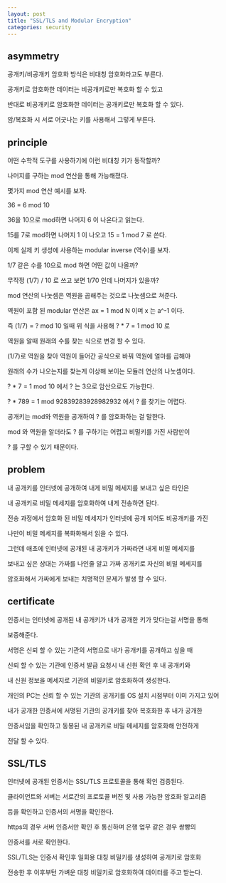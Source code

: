 ```yaml
---
layout: post
title: "SSL/TLS and Modular Encryption"
categories: security
---
```


## asymmetry

공개키/비공개키 암호화 방식은 비대칭 암호화라고도 부른다.

공개키로 암호화한 데이터는 비공개키로만 복호화 할 수 있고

반대로 비공개키로 암호화한 데이터는 공개키로만 복호화 할 수 있다.

암/복호화 시 서로 어긋나는 키를 사용해서 그렇게 부른다.

## principle

어떤 수학적 도구를 사용하기에 이런 비대칭 키가 동작할까?

나머지를 구하는 mod 연산을 통해 가능해졌다.

몇가지 mod 연산 예시를 보자.

36 = 6 mod 10 

36을 10으로 mod하면 나머지 6 이 나온다고 읽는다.

15를 7로 mod하면 나머지 1 이 나오고 15 = 1 mod 7 로 쓴다.

이제 실제 키 생성에 사용하는 modular inverse (역수)를 보자.

1/7 같은 수를 10으로 mod 하면 어떤 값이 나올까?

무작정 (1/7) / 10 로 쓰고 보면 1/70 인데 나머지가 있을까?

mod 연산의 나눗셈은 역원을 곱해주는 것으로 나눗셈으로 쳐준다.

역원이 포함 된 modular 연산은 ax = 1 mod N 이며 x 는 a^-1 이다. 

즉 (1/7) = ? mod 10 일때 위 식을 사용해 ? * 7 = 1 mod 10 로 

역원을 알때 원래의 수를 찾는 식으로 변경 할 수 있다. 

(1/7)로 역원을 찾아 역원이 들어간 공식으로 바꿔 역원에 얼마를 곱해야 

원래의 수가 나오는지를 찾는게 이상해 보이는 모듈러 연산의 나눗셈이다.

? * 7 = 1 mod 10 에서 ? 는 3으로 암산으로도 가능한다.

? * 789 = 1 mod 92839283928982932 에서 ? 를 찾기는 어렵다.

공개키는 mod와 역원을 공개하여 ? 를 암호화하는 걸 말한다. 

mod 와 역원을 알더라도 ? 를 구하기는 어렵고 비밀키를 가진 사람만이

? 를 구할 수 있기 때문이다.

## problem

내 공개키를 인터넷에 공개하여 내게 비밀 메세지를 보내고 싶은 타인은

내 공개키로 비밀 메세지를 암호화하여 내게 전송하면 된다.

전송 과정에서 암호화 된 비밀 메세지가 인터넷에 공개 되어도 비공개키를 가진 

나만이 비밀 메세지를 복화화해서 읽을 수 있다.

그런데 애초에 인터넷에 공개된 내 공개키가 가짜라면 내게 비밀 메세지를 

보내고 싶은 상대는 가짜를 나인줄 알고 가짜 공개키로 자신의 비밀 메세지를 

암호화해서 가짜에게 보내는 치명적인 문제가 발생 할 수 있다.

## certificate

인증서는 인터넷에 공개된 내 공개키가 내가 공개한 키가 맞다는걸 서명을 통해 

보증해준다.

서명은 신뢰 할 수 있는 기관의 서명으로 내가 공개키를 공개하고 싶을 때 

신뢰 할 수 있는 기관에 인증서 발급 요청시 내 신원 확인 후 내 공개키와 

내 신원 정보을 메세지로 기관의 비밀키로 암호화하여 생성한다.

개인의 PC는 신뢰 할 수 있는 기관의 공개키를 OS 설치 시점부터 이미 가지고 있어

내가 공개한 인증서에 서명된 기관의 공개키를 찾아 복호화한 후 내가 공개한

인증서임을 확인하고 동봉된 내 공개키로 비밀 메세지를 암호화해 안전하게 

전달 할 수 있다.


## SSL/TLS

인터넷에 공개된 인증서는 SSL/TLS 프로토콜을 통해 확인 검증된다.

클라이언트와 서버는 서로간의 프로토콜 버전 및 사용 가능한 암호화 알고리즘 

등을 확인하고 인증서의 서명을 확인한다. 

https의 경우 서버 인증서만 확인 후 통신하며 은행 업무 같은 경우 쌍빵의

인증서를 서로 확인한다.

SSL/TLS는 인증서 확인후 일회용 대칭 비밀키를 생성하여 공개키로 암호화

전송한 후 이후부턴 가벼운 대칭 비밀키로 암호화하여 데이터를 주고 받는다.






























